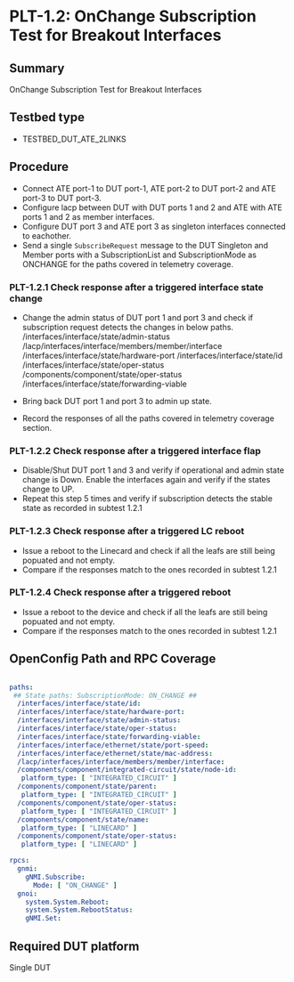 # PLT-1.2: OnChange Subscription Test for Breakout Interfaces

## Summary

OnChange Subscription Test for Breakout Interfaces

## Testbed type

*  TESTBED_DUT_ATE_2LINKS

## Procedure

* Connect ATE port-1 to DUT port-1, ATE port-2 to DUT port-2 and ATE port-3 to DUT port-3. 
* Configure lacp between DUT with DUT ports 1 and 2 and ATE with ATE ports 1 and 2 as member interfaces.
* Configure DUT port 3 and ATE port 3 as singleton interfaces connected to eachother.
* Send a single `SubscribeRequest` message to the DUT Singleton and Member ports with a SubscriptionList and SubscriptionMode as ONCHANGE for the paths covered in telemetry coverage.

### PLT-1.2.1 Check response after a triggered interface state change

  * Change the admin status of DUT port 1 and port 3 and check if subscription request detects the changes in below paths.
    /interfaces/interface/state/admin-status
    /lacp/interfaces/interface/members/member/interface
    /interfaces/interface/state/hardware-port
    /interfaces/interface/state/id
    /interfaces/interface/state/oper-status
    /components/component/state/oper-status
    /interfaces/interface/state/forwarding-viable
  
  * Bring back DUT port 1 and port 3 to admin up state.
  * Record the responses of all the paths covered in telemetry coverage section. 

### PLT-1.2.2 Check response after a triggered interface flap

  * Disable/Shut DUT port 1 and 3 and verify if operational and admin state change is Down. Enable the interfaces again and verify if the states change to UP. 
  * Repeat this step 5 times and verify if subscription detects the stable state as recorded in subtest 1.2.1

### PLT-1.2.3 Check response after a triggered LC reboot

  * Issue a reboot to the Linecard and check if all the leafs are still being popuated and not empty.
  * Compare if the responses match to the ones recorded in subtest 1.2.1
    
### PLT-1.2.4 Check response after a triggered reboot

  * Issue a reboot to the device and check if all the leafs are still being popuated and not empty.
  * Compare if the responses match to the ones recorded in subtest 1.2.1
 
## OpenConfig Path and RPC Coverage

```yaml

paths:
 ## State paths: SubscriptionMode: ON_CHANGE ##
  /interfaces/interface/state/id:
  /interfaces/interface/state/hardware-port:
  /interfaces/interface/state/admin-status:
  /interfaces/interface/state/oper-status:
  /interfaces/interface/state/forwarding-viable:
  /interfaces/interface/ethernet/state/port-speed:
  /interfaces/interface/ethernet/state/mac-address:
  /lacp/interfaces/interface/members/member/interface:
  /components/component/integrated-circuit/state/node-id:
   platform_type: [ "INTEGRATED_CIRCUIT" ]
  /components/component/state/parent:
   platform_type: [ "INTEGRATED_CIRCUIT" ]
  /components/component/state/oper-status:
   platform_type: [ "INTEGRATED_CIRCUIT" ]
  /components/component/state/name:
   platform_type: [ "LINECARD" ]
  /components/component/state/oper-status:
   platform_type: [ "LINECARD" ]

rpcs:
  gnmi:
    gNMI.Subscribe:
      Mode: [ "ON_CHANGE" ]
  gnoi:
    system.System.Reboot:
    system.System.RebootStatus:
    gNMI.Set:
```
## Required DUT platform
Single DUT
